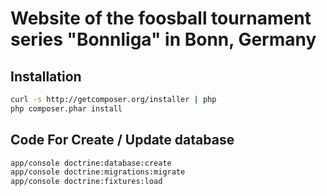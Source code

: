 # Website of the foosball tournament series "Bonnliga" in Bonn, Germany

## Installation

```bash
curl -s http://getcomposer.org/installer | php
php composer.phar install
```

## Code For Create / Update database
```bash
app/console doctrine:database:create
app/console doctrine:migrations:migrate
app/console doctrine:fixtures:load
```

